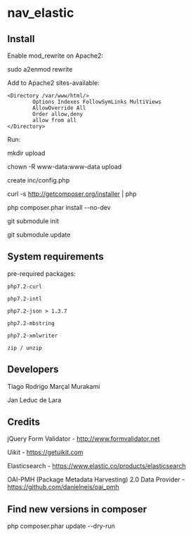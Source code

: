 # nav_elastic


## Install

Enable mod_rewrite on Apache2: 

sudo a2enmod rewrite

Add to Apache2 sites-available:

```
<Directory /var/www/html/>
        Options Indexes FollowSymLinks MultiViews
        AllowOverride All
        Order allow,deny
        allow from all
</Directory>
```

Run: 

mkdir upload

chown -R www-data:www-data upload

create inc/config.php

curl -s http://getcomposer.org/installer | php

php composer.phar install --no-dev

git submodule init

git submodule update


## System requirements

pre-required packages:

```
php7.2-curl

php7.2-intl

php7.2-json > 1.3.7

php7.2-mbstring

php7.2-xmlwriter

zip / unzip
```

## Developers 

Tiago Rodrigo Marçal Murakami


Jan Leduc de Lara

## Credits

jQuery Form Validator - http://www.formvalidator.net

Uikit - https://getuikit.com

Elasticsearch - https://www.elastic.co/products/elasticsearch

OAI-PMH (Package Metadata Harvesting) 2.0 Data Provider - https://github.com/danielneis/oai_pmh


## Find new versions in composer

php composer.phar update --dry-run
